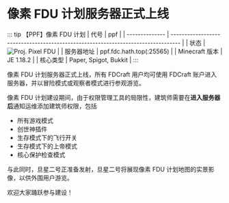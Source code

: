 # 像素 FDU 计划服务器正式上线

::: tip 【PPF】像素 FDU 计划
| 代号           | ppf                                                                               |
| -------------- | --------------------------------------------------------------------------------- |
| 状态           | ![Proj. Pixel FDU](https://minecraftlist.com/servers/ppf.fdc.hath.top/banner.svg) |
| 服务器地址     | ppf.fdc.hath.top(:25565)                                                             |
| Minecraft 版本 | JE 1.18.2                                                      |
| 核心类型    | Paper, Spigot, Bukkit                                                      |
:::

像素 FDU 计划服务器正式上线，所有 FDCraft 用户均可使用 FDCraft 账户进入服务器，并以冒险模式或观察者模式进行参观游览。

像素 FDU 计划建设期间，由于权限管理工具的局限性，建筑师需要在**进入服务器后**通知运维添加建筑师权限，包括

- 所有游戏模式
- 创世神插件
- 生存模式下的飞行开关
- 生存模式下的上帝模式
- 核心保护检查模式

与此同时，旦星二号正准备发射，旦星二号将展现像素 FDU 计划地图的实景影像，以供外围用户游览。

欢迎大家踊跃参与建设！
